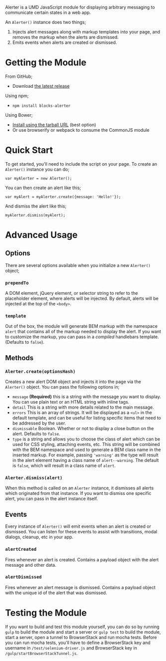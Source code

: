 Alerter is a UMD JavaScript module for displaying arbitrary messaging to communicate certain states in a web app.

An `Alerter()` instance does two things;
1) Injects alert messages along with markup templates into your page, and removes the markup when the alerts are dismissed.
2) Emits events when alerts are created or dismissed.

# Getting the Module
From GitHub;
- Download [the latest release](https://github.com/blocks/alerter/releases)

Using npm;
- `npm install blocks-alerter`

Using Bower;
- [Install using the tarball URL](http://bower.io/docs/api/#install) (best option)
- Or use browserify or webpack to consume the CommonJS module

# Quick Start
To get started, you'll need to include the script on your page. To create an `Alerter()` instance you can do;

```
var myAlerter = new Alerter();
```

You can then create an alert like this;

```
var myAlert = myAlerter.create({message: 'Hello!'});
```

And dismiss the alert like this;

```
myAlerter.dismiss(myAlert);
```

# Advanced Usage

## Options
There are several options available when you initialize a new `Alerter()` object;

### `prependTo`
A DOM element, jQuery element, or selector string to refer to the placeholder element, where alerts will be injected. By default, alerts will be injected at the top of the `<body>`.

### `template`
Out of the box, the module will generate BEM markup with the namespace `alert` that contains all of the markup needed to display the alert. If you want to customize the markup, you can pass in a *compiled* handlebars template. (Defaults to `false`).

## Methods

### `Alerter.create(optionsHash)`
Creates a new alert DOM object and injects it into the page via the `Alerter()` object. You can pass the following options in;
- `message` **(Required)** this is a string with the message you want to display. You can use plain text or an HTML string with inline tags.
- `detail` This is a string with more details related to the main message.
- `errors` This is an array of strings. It will be displayed as a `<ul>` in the default template, and can be useful for listing specific items that need to be addressed by the user.
- `dismissable`  Boolean. Whether or not to display a close button on the alert. Defaults to `false`.
- `type` is a string and allows you to choose the class of alert which can be used for CSS styling, attaching events, etc. This string will be combined with the BEM namespace and used to generate a BEM class name in the inserted markup. For example, passing `'warning'` as the type will result in the alert element having a class name of `alert--warning`. The default is `false`, which will result in a class name of `alert`.

### `Alerter.dismiss(alert)`
When this method is called on an `Alerter` instance, it dismisses all alerts which originated from that instance. If you want to dismiss one specific alert, you can pass in the alert instance itself.

## Events
Every instance of `Alerter()` will emit events when an alert is created or dismissed. You can listen for these events to assist with transitions, modal dialogs, cleanup, etc in your app.

### `alertCreated`
Fires whenever an alert is created. Contains a payload object with the alert message and other data.

### `alertDismissed`
Fires whenever an alert message is dismissed. Contains a payload object with the unique id of the alert that was dismissed.

# Testing the Module
If you want to build and test this module yourself, you can do so by running `gulp` to build the module and start a server or `gulp test` to build the module, start a server, open a tunnel to BrowserStack and run mocha tests. Before you can run mocha tests, you'll have to define a BrowserStack key and username in `/test/selenium-driver.js` and BrowserStack key in `/gulp/startBrowserStackTunnel.js`.
